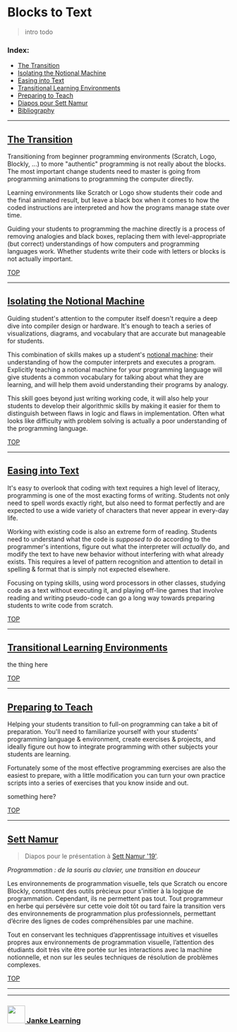 # Blocks to Text

> intro todo

### Index:
* [The Transition](#the-transition)
* [Isolating the Notional Machine](#isolating-the-notional-machine)
* [Easing into Text](#easing-into-text)
* [Transitional Learning Environments](#transitional-learning-environments)
* [Preparing to Teach](#preparing-to-teach)
* [Diapos pour Sett Namur](#sett-namur)
* [Bibliography](https://github.com/blocks-to-text/bibliography)

---

## [The Transition](https://github.com/blocks-to-text/the-transition)

Transitioning from beginner programming environments (Scratch, Logo, Blockly, ...) to more "authentic" programming is not really about the blocks.  The most important change students need to master is going from programming animations to programming the computer directly.  

Learning environments like Scratch or Logo show students their code and the final animated result, but leave a black box when it comes to how the coded instructions are interpreted and how the programs manage state over time.

Guiding your students to programming the machine directly is a process of removing analogies and black boxes, replacing them with level-appropriate (but correct) understandings of how computers and programming languages work.  Whether students write their code with letters or blocks is not actually important.

[TOP](#blocks-to-text)

---

## [Isolating the Notional Machine](https://github.com/blocks-to-text/isolating-the-notional-machine)

Guiding student's attention to the computer itself doesn't require a deep dive into compiler design or hardware.  It's enough to teach a series of visualizations, diagrams, and vocabulary that are accurate but manageable for students.  

This combination of skills makes up a student's [notional machine](https://computinged.wordpress.com/2012/05/24/defining-what-does-it-mean-to-understand-computing/): their understanding of how the computer interprets and executes a program.  Explicitly teaching a notional machine for your programming language will give students a common vocabulary for talking about what they are learning, and will help them avoid understanding their programs by analogy.

This skill goes beyond just writing working code, it will also help your students to develop their algorithmic skills by making it easier for them to distinguish between flaws in logic and flaws in implementation.  Often what looks like difficulty with problem solving is actually a poor understanding of the programming language.  

[TOP](#blocks-to-text)

---

## [Easing into Text](https://github.com/blocks-to-text/easing-into-text)

It's easy to overlook that coding with text requires a high level of literacy, programming is one of the most exacting forms of writing.  Students not only need to spell words exactly right, but also need to format perfectly and are expected to use a wide variety of characters that never appear in every-day life.  

Working with existing code is also an extreme form of reading.  Students need to understand what the code is _supposed to_ do according to the programmer's intentions, figure out what the interpreter will _actually_ do, and modify the text to have new behavior without interfering with what already exists.  This requires a level of pattern recognition and attention to detail in spelling & format that is simply not expected elsewhere.

Focusing on typing skills, using word processors in other classes, studying code as a text without executing it, and playing off-line games that involve reading and writing pseudo-code can go a long way towards preparing students to write code from scratch.

[TOP](#blocks-to-text)

---

## [Transitional Learning Environments](https://github.com/blocks-to-text/transitional-learning-environments)

the thing here

[TOP](#blocks-to-text)

---

## [Preparing to Teach](https://github.com/blocks-to-text/preparing-to-teach)

Helping your students transition to full-on programming can take a bit of preparation.  You'll need to familiarize yourself with your students' programming language & environment, create exercises & projects, and ideally figure out how to integrate programming with other subjects your students are learning.  

Fortunately some of the most effective programming exercises are also the easiest to prepare, with a little modification you can turn your own practice scripts into a series of exercises that you know inside and out.

something here?

[TOP](#blocks-to-text)

---

## [Sett Namur](https://blocks-to-text.github.io/sett-namur-19)

> Diapos pour le présentation à [Sett Namur '19'](https://www.easyfairs.com/sett-namur-2019/sett-namur-2019/).

_Programmation : de la souris au clavier, une transition en douceur_

Les environnements de programmation visuelle, tels que
Scratch ou encore Blockly, constituent des outils prècieux pour s’initier à la logique de programmation. Cependant, ils ne permettent pas tout. Tout programmeur en herbe qui persévère sur cette voie doit tôt ou tard faire la transition vers des environnements de programmation plus professionnels, permettant d’écrire des lignes de codes compréhensibles par une machine.

Tout en conservant les techniques d’apprentissage intuitives et visuelles propres aux environnements de programmation visuelle, l’attention des étudiants doit très vite être portée sur les interactions avec la machine notionnelle, et non sur les seules techniques de résolution de problèmes complexes.

[TOP](#blocks-to-text)

___
___
### <a href="http://janke-learning.org" target="_blank"><img src="https://user-images.githubusercontent.com/18554853/50098409-22575780-021c-11e9-99e1-962787adaded.png" width="40" height="40"></img> Janke Learning</a>
